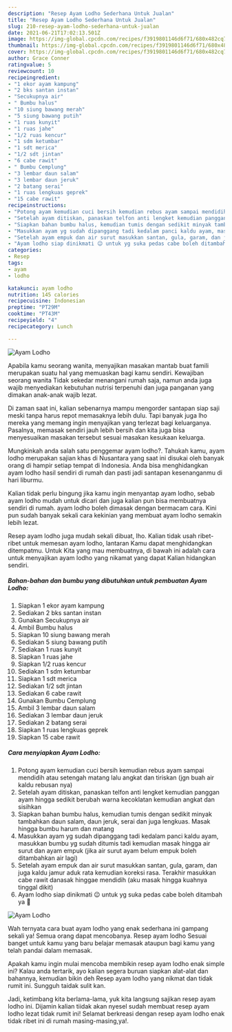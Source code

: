 ```yaml
---
description: "Resep Ayam Lodho Sederhana Untuk Jualan"
title: "Resep Ayam Lodho Sederhana Untuk Jualan"
slug: 210-resep-ayam-lodho-sederhana-untuk-jualan
date: 2021-06-21T17:02:13.501Z
image: https://img-global.cpcdn.com/recipes/f3919801146d6f71/680x482cq70/ayam-lodho-foto-resep-utama.jpg
thumbnail: https://img-global.cpcdn.com/recipes/f3919801146d6f71/680x482cq70/ayam-lodho-foto-resep-utama.jpg
cover: https://img-global.cpcdn.com/recipes/f3919801146d6f71/680x482cq70/ayam-lodho-foto-resep-utama.jpg
author: Grace Conner
ratingvalue: 5
reviewcount: 10
recipeingredient:
- "1 ekor ayam kampung"
- "2 bks santan instan"
- "Secukupnya air"
- " Bumbu halus"
- "10 siung bawang merah"
- "5 siung bawang putih"
- "1 ruas kunyit"
- "1 ruas jahe"
- "1/2 ruas kencur"
- "1 sdm ketumbar"
- "1 sdt merica"
- "1/2 sdt jintan"
- "6 cabe rawit"
- " Bumbu Cemplung"
- "3 lembar daun salam"
- "3 lembar daun jeruk"
- "2 batang serai"
- "1 ruas lengkuas geprek"
- "15 cabe rawit"
recipeinstructions:
- "Potong ayam kemudian cuci bersih kemudian rebus ayam sampai mendidih atau setengah matang lalu angkat dan tiriskan (jgn buah air kaldu rebusan nya)"
- "Setelah ayam ditiskan, panaskan telfon anti lengket kemudian panggan ayam hingga sedikit berubah warna kecoklatan kemudian angkat dan sisihkan"
- "Siapkan bahan bumbu halus, kemudian tumis dengan sedikit minyak tambahkan daun salam, daun jeruk, serai dan juga lengkuas. Masak hingga bumbu harum dan matang"
- "Masukkan ayam yg sudah dipanggang tadi kedalam panci kaldu ayam, masukkan bumbu yg sudah ditumis tadi kemudian masak hingga air surut dan ayam empuk (jika air surut ayam belum empuk boleh ditambahkan air lagi)"
- "Setelah ayam empuk dan air surut masukkan santan, gula, garam, dan juga kaldu jamur aduk rata kemudian koreksi rasa. Terakhir masukkan cabe rawit danasak hinggae mendidih (aku masak hingga kuahnya tinggal dikit)"
- "Ayam lodho siap dinikmati 😉 untuk yg suka pedas cabe boleh ditambah ya 🤭"
categories:
- Resep
tags:
- ayam
- lodho

katakunci: ayam lodho 
nutrition: 145 calories
recipecuisine: Indonesian
preptime: "PT29M"
cooktime: "PT43M"
recipeyield: "4"
recipecategory: Lunch

---
```



![Ayam Lodho](https://img-global.cpcdn.com/recipes/f3919801146d6f71/680x482cq70/ayam-lodho-foto-resep-utama.jpg)

Apabila kamu seorang wanita, menyajikan masakan mantab buat famili merupakan suatu hal yang memuaskan bagi kamu sendiri. Kewajiban seorang  wanita Tidak sekedar menangani rumah saja, namun anda juga wajib menyediakan kebutuhan nutrisi terpenuhi dan juga panganan yang dimakan anak-anak wajib lezat.

Di zaman  saat ini, kalian sebenarnya mampu mengorder santapan siap saji meski tanpa harus repot memasaknya lebih dulu. Tapi banyak juga lho mereka yang memang ingin menyajikan yang terlezat bagi keluarganya. Pasalnya, memasak sendiri jauh lebih bersih dan kita juga bisa menyesuaikan masakan tersebut sesuai masakan kesukaan keluarga. 



Mungkinkah anda salah satu penggemar ayam lodho?. Tahukah kamu, ayam lodho merupakan sajian khas di Nusantara yang saat ini disukai oleh banyak orang di hampir setiap tempat di Indonesia. Anda bisa menghidangkan ayam lodho hasil sendiri di rumah dan pasti jadi santapan kesenanganmu di hari liburmu.

Kalian tidak perlu bingung jika kamu ingin menyantap ayam lodho, sebab ayam lodho mudah untuk dicari dan juga kalian pun bisa membuatnya sendiri di rumah. ayam lodho boleh dimasak dengan bermacam cara. Kini pun sudah banyak sekali cara kekinian yang membuat ayam lodho semakin lebih lezat.

Resep ayam lodho juga mudah sekali dibuat, lho. Kalian tidak usah ribet-ribet untuk memesan ayam lodho, lantaran Kamu dapat menghidangkan ditempatmu. Untuk Kita yang mau membuatnya, di bawah ini adalah cara untuk menyajikan ayam lodho yang nikamat yang dapat Kalian hidangkan sendiri.

<!--inarticleads1-->

##### Bahan-bahan dan bumbu yang dibutuhkan untuk pembuatan Ayam Lodho:

1. Siapkan 1 ekor ayam kampung
1. Sediakan 2 bks santan instan
1. Gunakan Secukupnya air
1. Ambil  Bumbu halus
1. Siapkan 10 siung bawang merah
1. Sediakan 5 siung bawang putih
1. Sediakan 1 ruas kunyit
1. Siapkan 1 ruas jahe
1. Siapkan 1/2 ruas kencur
1. Sediakan 1 sdm ketumbar
1. Siapkan 1 sdt merica
1. Sediakan 1/2 sdt jintan
1. Sediakan 6 cabe rawit
1. Gunakan  Bumbu Cemplung
1. Ambil 3 lembar daun salam
1. Sediakan 3 lembar daun jeruk
1. Sediakan 2 batang serai
1. Siapkan 1 ruas lengkuas geprek
1. Siapkan 15 cabe rawit




<!--inarticleads2-->

##### Cara menyiapkan Ayam Lodho:

1. Potong ayam kemudian cuci bersih kemudian rebus ayam sampai mendidih atau setengah matang lalu angkat dan tiriskan (jgn buah air kaldu rebusan nya)
1. Setelah ayam ditiskan, panaskan telfon anti lengket kemudian panggan ayam hingga sedikit berubah warna kecoklatan kemudian angkat dan sisihkan
1. Siapkan bahan bumbu halus, kemudian tumis dengan sedikit minyak tambahkan daun salam, daun jeruk, serai dan juga lengkuas. Masak hingga bumbu harum dan matang
1. Masukkan ayam yg sudah dipanggang tadi kedalam panci kaldu ayam, masukkan bumbu yg sudah ditumis tadi kemudian masak hingga air surut dan ayam empuk (jika air surut ayam belum empuk boleh ditambahkan air lagi)
1. Setelah ayam empuk dan air surut masukkan santan, gula, garam, dan juga kaldu jamur aduk rata kemudian koreksi rasa. Terakhir masukkan cabe rawit danasak hinggae mendidih (aku masak hingga kuahnya tinggal dikit)
1. Ayam lodho siap dinikmati 😉 untuk yg suka pedas cabe boleh ditambah ya 🤭
<img src="//assets-global.cpcdn.com/assets/icons/button_play-2c75c40dde080a61004c1f40b05d8f140eaff45d7e9e6481dc71c63d2e7c4909.png" alt="Ayam Lodho">



Wah ternyata cara buat ayam lodho yang enak sederhana ini gampang sekali ya! Semua orang dapat mencobanya. Resep ayam lodho Sesuai banget untuk kamu yang baru belajar memasak ataupun bagi kamu yang telah pandai dalam memasak.

Apakah kamu ingin mulai mencoba membikin resep ayam lodho enak simple ini? Kalau anda tertarik, ayo kalian segera buruan siapkan alat-alat dan bahannya, kemudian bikin deh Resep ayam lodho yang nikmat dan tidak rumit ini. Sungguh taidak sulit kan. 

Jadi, ketimbang kita berlama-lama, yuk kita langsung sajikan resep ayam lodho ini. Dijamin kalian tiidak akan nyesel sudah membuat resep ayam lodho lezat tidak rumit ini! Selamat berkreasi dengan resep ayam lodho enak tidak ribet ini di rumah masing-masing,ya!.


